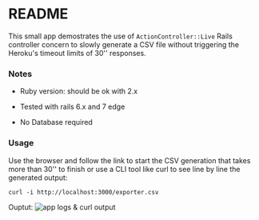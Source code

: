 # README

This small app demostrates the use of `ActionController::Live` Rails controller concern to slowly generate a CSV file without triggering the Heroku's timeout limits of 30'' responses.

### Notes

* Ruby version: should be ok with 2.x

* Tested with rails 6.x and 7 edge

* No Database required

### Usage

Use the browser and follow the link to start the CSV generation that takes more than 30'' to finish or use a CLI tool like curl to see line by line the generated output:

`curl -i http://localhost:3000/exporter.csv`

Ouptut: ![app logs & curl output](https://i.ibb.co/4t4wWZ0/streaming-csv.gif)

